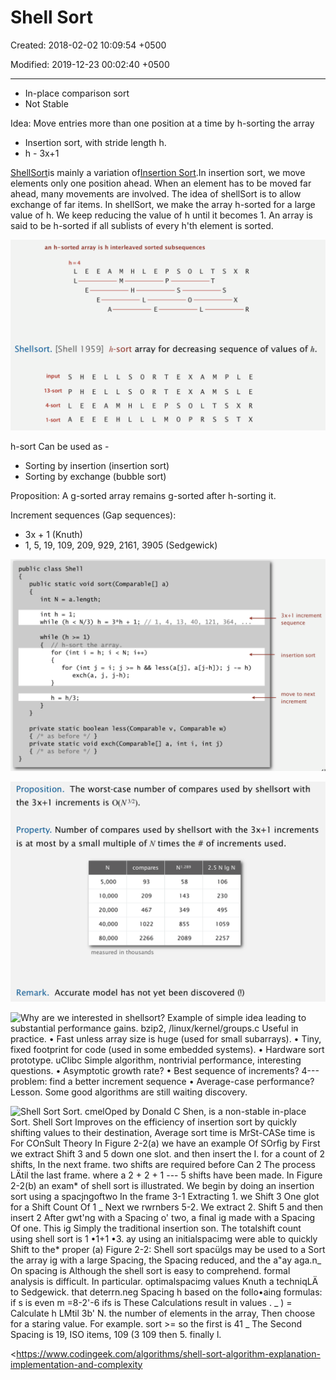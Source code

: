 # Shell Sort

Created: 2018-02-02 10:09:54 +0500

Modified: 2019-12-23 00:02:40 +0500

---
-   In-place comparison sort
-   Not Stable



Idea: Move entries more than one position at a time by h-sorting the array
-   Insertion sort, with stride length h.
-   h - 3x+1



[ShellSort](http://en.wikipedia.org/wiki/Shellsort)is mainly a variation of[Insertion Sort](http://quiz.geeksforgeeks.org/insertion-sort/).In insertion sort, we move elements only one position ahead. When an element has to be moved far ahead, many movements are involved. The idea of shellSort is to allow exchange of far items. In shellSort, we make the array h-sorted for a large value of h. We keep reducing the value of h until it becomes 1. An array is said to be h-sorted if all sublists of every h'th element is sorted.



![an h-sorted array is h interleaved sorted subsequences LEEAMHLEPSOLT s 0 s s X x R Shellsort. [Shell 1959] h-sort array for decreasing sequence of values of h. input 13-sort 4-sort I-sort p L A H H E E E E E L L L L H s s H L 0 0 L L E L T T P M E E s o p A A R M M T s P s s L L X T E E R x ](media/Shell-Sort-image1.png)



h-sort Can be used as -
-   Sorting by insertion (insertion sort)
-   Sorting by exchange (bubble sort)



Proposition: A g-sorted array remains g-sorted after h-sorting it.

Increment sequences (Gap sequences):
-   3x + 1 (Knuth)
-   1, 5, 19, 109, 209, 929, 2161, 3905 (Sedgewick)



![public class Shell public static void sort(Comparab1e[] a) int N = a. length; int h = 1 while (h < N/ 3) h while (h >= 1) Ä//+sort&e array for (int i = h; for (int j = i, exch(a, j' 1; 4, 13, 40, 121, a[j-h]); 364 , j- 3X+l increment sequence insertion sort move to next increment private / * as private / * as - 11/3; static before static before boolean less (Comparable v, Comparable w) void exch(Comparab1e[] a, int i, int j) ](media/Shell-Sort-image2.png)



![The worst-case number of compares used by shellsort with Proposition. the increments is O(N3/2). Number of compares used by shellsort with the increments Property. is at most by a small multiple of N times the # of increments used. 5,000 1 0,ooo 20,000 40,000 80,000 compares 93 209 46 7 1022 2266 N I .289 58 143 349 855 2089 2.5 Nig N 106 230 495 1059 2257 Remark. measured in thousands Accurate model has not yet been discovered (!) ](media/Shell-Sort-image3.png)



![Why are we interested in shellsort? Example of simple idea leading to substantial performance gains. bzip2, /linux/kernel/groups.c Useful in practice. • Fast unless array size is huge (used for small subarrays). • Tiny, fixed footprint for code (used in some embedded systems). • Hardware sort prototype. uClibc Simple algorithm, nontrivial performance, interesting questions. • Asymptotic growth rate? • Best sequence of increments? 4--- problem: find a better increment sequence • Average-case performance? Lesson. Some good algorithms are still waiting discovery. ](media/Shell-Sort-image4.png)



![Shell Sort Sort. cmelOped by Donald C Shen, is a non-stable in-place Sort. Shell Sort Improves on the efficiency of insertion sort by quickly shifting values to their destination, Average sort time is MrSt-CASe time is For COnSult Theory In Figure 2-2(a) we have an example Of SOrfig by First we extract Shift 3 and 5 down one slot. and then insert the I. for a count of 2 shifts, In the next frame. two shifts are required before Can 2 The process LÄtil the last frame. where a 2 + 2 + 1 --- 5 shifts have been made. In Figure 2-2(b) an exam* of shell sort is illustrated. We begin by doing an insertion sort using a spacjngoftwo In the frame 3-1 Extracting 1. we Shift 3 One glot for a Shift Count Of 1 _ Next we rwrnbers 5-2. We extract 2. Shift 5 and then insert 2 After gwt'ng with a Spacing o' two, a final ig made with a Spacing Of one. This ig Simply the traditional insertion son. The totalshift count using shell sort is 1 •1+1 •3. ay using an initialspacimg were able to quickly Shift to the* proper (a) Figure 2-2: Shell sort spacülgs may be used to a Sort the array ig with a large Spacing, the Spacing reduced, and the a"ay aga.n_ On spacing is Although the shell sort is easy to comprehend. formal analysis is difficult. In particular. optimalspacimg values Knuth a techniqLÄ to Sedgewick. that deterrn.neg Spacing h based on the follo•aing formulas: if s is even m =8-2'-6 ifs is These Calculations result in values . _ ) = Calculate h LMtil 3b' N. the number of elements in the array, Then choose for a staring value. For example. sort >= so the first is 41 _ The Second Spacing is 19, ISO items, 109 (3 109 then 5. finally l. ](media/Shell-Sort-image5.png)



<https://www.codingeek.com/algorithms/shell-sort-algorithm-explanation-implementation-and-complexity





